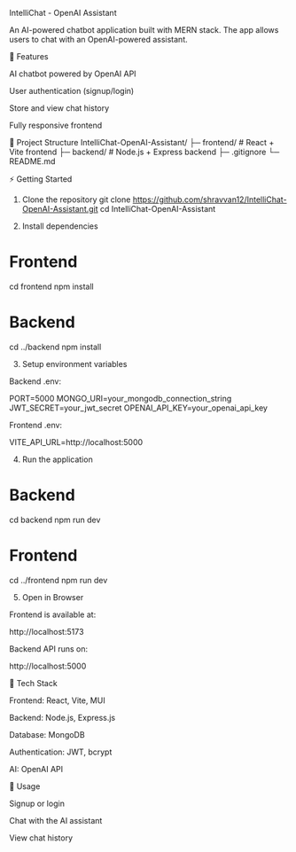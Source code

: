 IntelliChat - OpenAI Assistant

An AI-powered chatbot application built with MERN stack. The app allows users to chat with an OpenAI-powered assistant.

🚀 Features

AI chatbot powered by OpenAI API

User authentication (signup/login)

Store and view chat history

Fully responsive frontend

📂 Project Structure
IntelliChat-OpenAI-Assistant/
├─ frontend/        # React + Vite frontend
├─ backend/         # Node.js + Express backend
├─ .gitignore
└─ README.md

⚡ Getting Started
1. Clone the repository
git clone https://github.com/shravvan12/IntelliChat-OpenAI-Assistant.git
cd IntelliChat-OpenAI-Assistant

2. Install dependencies
# Frontend
cd frontend
npm install

# Backend
cd ../backend
npm install

3. Setup environment variables

Backend .env:

PORT=5000
MONGO_URI=your_mongodb_connection_string
JWT_SECRET=your_jwt_secret
OPENAI_API_KEY=your_openai_api_key


Frontend .env:

VITE_API_URL=http://localhost:5000

4. Run the application
# Backend
cd backend
npm run dev

# Frontend
cd ../frontend
npm run dev

5. Open in Browser

Frontend is available at:

http://localhost:5173


Backend API runs on:

http://localhost:5000

🔧 Tech Stack

Frontend: React, Vite, MUI

Backend: Node.js, Express.js

Database: MongoDB

Authentication: JWT, bcrypt

AI: OpenAI API

📌 Usage

Signup or login

Chat with the AI assistant

View chat history
